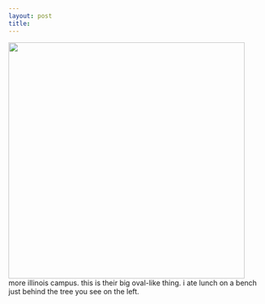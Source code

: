 ```yaml
---
layout: post
title: 
---
```


<a href="images/2.jpg"><img width=466 src="images/2.jpg"/></a><br/>
more illinois campus. this is their big oval-like thing. i ate lunch on a bench just behind the tree you see on the left.
